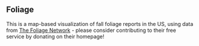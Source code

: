 ## Foliage

This is a map-based visualization of fall foliage reports in the US, using data from [The Foliage Network](http://www.foliagenetwork.com) - please consider contributing to their free service by donating on their homepage!

